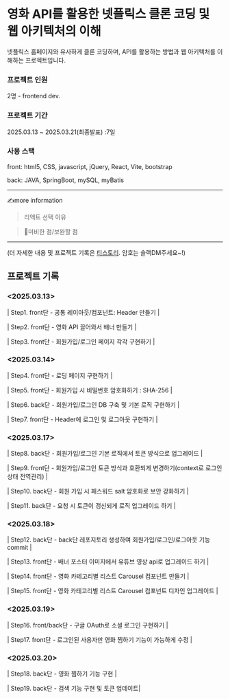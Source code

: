 # 영화 API를 활용한 넷플릭스 클론 코딩 및 웹 아키텍처의 이해

넷플릭스 홈페이지와 유사하게 클론 코딩하며, API를 활용하는 방법과 웹 아키텍처를 이해하는 프로젝트입니다.

### 프로젝트 인원

2명 - frontend dev.

### 프로젝트 기간

2025.03.13 ~ 2025.03.21(최종발표) :7일

### 사용 스택

front: html5, CSS, javascript, jQuery, React, Vite, bootstrap

back: JAVA, SpringBoot, mySQL, myBatis

---

✍️more information

> 리액트 선택 이유

> 🔴미비한 점/보완할 점

---

(더 자세한 내용 및 프로젝트 기록은 [티스토리](https://kenco.tistory.com/56). 암호는 슬랙DM주세요~!)

## 프로젝트 기록

### <2025.03.13>

| Step1. front단 - 공통 레이아웃/컴포넌트: Header 만들기 |

| Step2. front단 - 영화 API 끌어와서 배너 만들기 |

| Step3. front단 - 회원가입/로그인 페이지 각각 구현하기 |

### <2025.03.14>

| Step4. front단 - 로딩 페이지 구현하기 |

| Step5. front단 - 회원가입 시 비밀번호 암호화하기 : SHA-256 |

| Step6. back단 - 회원가입/로그인 DB 구축 및 기본 로직 구현하기 |

| Step7. front단 - Header에 로그인 및 로그아웃 구현하기 |

### <2025.03.17>

| Step8. back단 - 회원가입/로그인 기본 로직에서 토큰 방식으로 업그레이드 |

| Step9. front단 - 회원가입/로그인 토큰 방식과 호환되게 변경하기(context로 로그인 상태 전역관리) |

| Step10. back단 - 회원 가입 시 패스워드 salt 암호화로 보안 강화하기 |

| Step11. back단 - 요청 시 토큰이 갱신되게 로직 업그레이드 하기 |

### <2025.03.18>

| Step12. back단 - back단 레포지토리 생성하여 회원가입/로그인/로그아웃 기능 commit |

| Step13. front단 - 배너 포스터 이미지에서 유튜브 영상 api로 업그레이드 하기 |

| Step14. front단 - 영화 카테고리별 리스트 Carousel 컴포넌트 만들기 |

| Step15. front단 - 영화 카테고리별 리스트 Carousel 컴포넌트 디자인 업그레이드 |

### <2025.03.19>

| Step16. front/back단 - 구글 OAuth로 소셜 로그인 구현하기 |

| Step17. front단 - 로그인된 사용자만 영화 찜하기 기능이 가능하게 수정 |

### <2025.03.20>

| Step18. back단 - 영화 찜하기 기능 구현 |

| Step19. back단 - 검색 기능 구현 및 토큰 업데이트|
